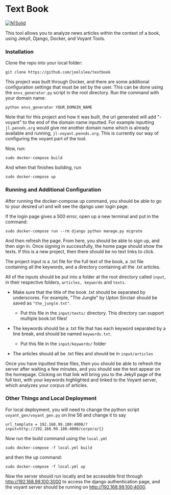 # Text Book

[![N|Solid](https://avatars3.githubusercontent.com/u/20544498?s=200&v=4)](https://github.com/upenndigitalscholarship/)

This tool allows you to analyze news articles within the context of a book, using Jekyll, Django, Docker, and Voyant Tools.

### Installation

Clone the repo into your local folder:

```
git clone https://github.com/joelslee/textbook
```
This project was built through Docker, and there are some additional configuration settings that must be set by the user. This can be done using the `envs_generator.py` script in the root directory. Run the command with your domain name:

```
python envs_generator YOUR_DOMAIN_NAME
```

Note that for this project and how it was built, the url generated will add "-voyant" to the end of the domain name inputted. For example inputting `jl.pennds.org` would give me another domain name which is already available and running, `jl-voyant.pennds.org`. This is currently our way of configuring the voyant part of the tool.

Now, run:

```
sudo docker-compose build
```
And when that finishes building, run

```
sudo docker-compose up
```

### Running and Additional Configuration


After running the docker-compose up command, you should be able to go to your desired url and will see the django user login page.

If the login page gives a 500 error, open up a new terminal and put in the command:

```
sudo docker-compose run --rm django python manage.py migrate
```

And then refresh the page. From here, you should be able to sign up, and then sign in. Once signing in successfully, the home page should show the texts. If this is a new project, then there should be no text links to click.

The project input is a .txt file for the full text of the book, a .txt file containing all the keywords, and a directory containing all the .txt articles.

All of the inputs should be put into a folder at the root directory called `input`, in their respective folders, `articles, keywords` and `texts`.

* Make sure that the title of the book .txt should be separated by underscores. For example, "The Jungle" by Upton Sinclair should be saved as `"the_jungle.txt"`.
    * Put this file in the `input/texts/` directory. This directory can support multiple book.txt files!

* The keywords should be a .txt file that has each keyword separated by a line break, and should be named `keywords.txt`.

    * Put this file in the `input/keywords/` folder
* The articles should all be .txt files and should be in `input/articles`

Once you have inputted these files, then you should be able to refresh the server after waiting a few minutes, and you should see the text appear on the homepage. Clicking on that link will bring you to the Jekyll page of the full text, with your keywords highlighted and linked to the Voyant server, which analyzes your corpus of articles.

### Other Things and Local Deployment

For local deployment, you will need to change the python script `voyant_gen/voyant_gen.py` on line 56 and change it to say

```
url_template = 192.168.99.100:4000/?input=http://192.168.99.100:4000/corpora/{}
```

Now run the build command using the `local.yml`

```
sudo docker-compose -f local.yml build
```

and then the up command:

```
sudo docker-compose -f local.yml up
```

Now the server should run locally and be accessible first through http://192.168.99.100:3000 to access the django authentication page, and the voyant
server should be running on http://192.168.99.100:4000.
